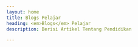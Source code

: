 ```yaml
---
layout: home
title: Blogs Pelajar
heading: <em>Blogs</em> Pelajar
description: Berisi Artikel Tentang Pendidikan

---
```

